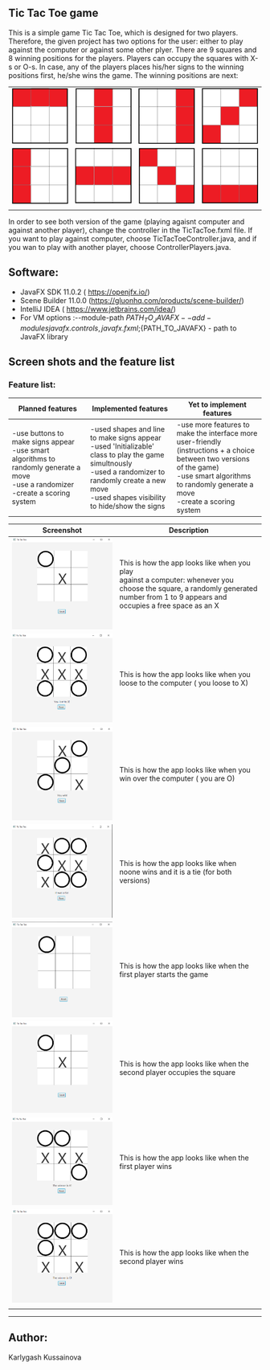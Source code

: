 ## Tic Tac Toe game 
This is a simple game Tic Tac Toe, which is designed for two players. Therefore, the given project has two options for the user: either to play against the computer or against some other plyer. There are 9 squares and 8 winning positions for the players.
Players can occupy the squares with X-s or O-s. In case, any of the players places his/her signs to the winning positions first, he/she wins the game. The winning positions are next:


|   |  |  |  |
| -------------     | -------------  |------------- |-------------  |
|  ![](Images/win1.png)       | ![](Images/win6.png) |![](Images/win7.png) |![](Images/win8.png) |
|  ![](Images/win3.png)       | ![](Images/win4.png) |![](Images/win2.png) |![](Images/win5.png) |
|   |  |  |  |


In order to see both version of the game (playing agaisnt computer and against another player), change the controller in the TicTacToe.fxml file. 
If you want to play against computer, choose TicTacToeController.java, and if you wan to play with another player, choose ControllerPlayers.java.



## Software:
- JavaFX SDK 11.0.2 ( https://openjfx.io/) 
- Scene Builder 11.0.0 (https://gluonhq.com/products/scene-builder/) 
- IntelliJ IDEA ( https://www.jetbrains.com/idea/) 
- For VM options :--module-path ${PATH_TO_JAVAFX} --add-modules javafx.controls,javafx.fxml ;${PATH_TO_JAVAFX} - path to JavaFX library 



## Screen shots and the feature list
### Feature list: 
|  Planned features |  Implemented features|  Yet to implement features |
| -------------     | -------------  |-------------  |
| -use buttons to make signs appear<br /> -use smart algorithms to randomly generate a move <br /> -use a randomizer <br /> -create a scoring system |-used shapes and line to make signs appear<br /> -used 'Initializable' class to play the game simultnously <br /> -used a randomizer to randomly create a new move <br /> -used shapes visibility to hide/show the signs|-use more features to make the interface more user-friendly <br /> (instructions + a choice between two versions of the game)<br /> -use smart algorithms to randomly generate a move <br /> -create a scoring system  |




|  Screenshot |  Description|  
| -------------     | -------------  |
|  ![](Images/img4.PNG)| This is how the app looks like when you play <br />  against a computer: whenever you choose the square, a randomly generated number from 1 to 9 appears and occupies a free space as an X  |
|  ![](Images/img6.PNG)| This is how the app looks like when you loose to the computer ( you loose to X) |
|  ![](Images/img7.PNG)| This is how the app looks like when you win over the computer ( you are O) |
|  ![](Images/img5.PNG)| This is how the app looks like when noone wins and it is a tie (for both versions)|
|  ![](Images/img1.PNG)| This is how the app looks like when the first player starts the game|
|  ![](Images/img4.PNG)| This is how the app looks like when the second player occupies the square|
|  ![](Images/img2.PNG)| This is how the app looks like when the first player wins|
|  ![](Images/img3.PNG)| This is how the app looks like when the second player wins|
|   |  | 

---

## Author:
Karlygash Kussainova





